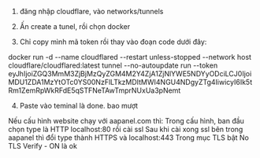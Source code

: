 1. đăng nhập cloudflare, vào networks/tunnels

2. Ấn create a tunel, rồi chọn docker

3. Chỉ copy mình mã token rồi thay vào đoạn code dưới đây:

docker run -d --name cloudflared --restart unless-stopped --network host cloudflare/cloudflared:latest tunnel --no-autoupdate run --token eyJhIjoiZGQ3MmM3ZjBjMzQyZGM4M2Y4ZjA1ZjNlYWE5NDYyODciLCJ0IjoiMDU1ZDA1MzYtOTc0YS00NzFlLTkzMDItMWI4NGU4NDgyZTg4IiwicyI6Ik5tRm1ZemRpWkRFdE5qSTFNeTAwTmprNUxUa3pNemt


4. Paste vào teminal là done. bao mượt


Nếu cấu hình website chạy với aapanel.com thì:
Trong cấu hình, ban đầu chọn type là HTTP localhost:80 rồi cài ssl
Sau khi cài xong ssl bên trong aapanel thì đổi type thành HTTPS và localhost:443 Trong mục TLS bật No TLS Verify - ON là ok

